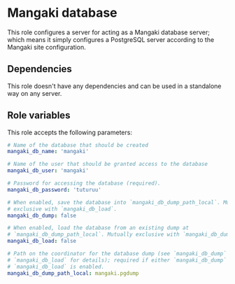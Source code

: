 # Mangaki database

This role configures a server for acting as a Mangaki database server; which
means it simply configures a PostgreSQL server according to the Mangaki site
configuration.

## Dependencies

This role doesn't have any dependencies and can be used in a standalone way on
any server.

## Role variables

This role accepts the following parameters:

```yaml
# Name of the database that should be created
mangaki_db_name: 'mangaki'

# Name of the user that should be granted access to the database
mangaki_db_user: 'mangaki'

# Password for accessing the database (required).
mangaki_db_password: 'tuturuu'

# When enabled, save the database into `mangaki_db_dump_path_local`. Mutually
# exclusive with `mangaki_db_load`.
mangaki_db_dump: false

# When enabled, load the database from an existing dump at
# `mangaki_db_dump_path_local`. Mutually exclusive with `mangaki_db_dump`.
mangaki_db_load: false

# Path on the coordinator for the database dump (see `mangaki_db_dump` and
# `mangaki_db_load` for details); required if either `mangaki_db_dump` or
# `mangaki_db_load` is enabled.
mangaki_db_dump_path_local: mangaki.pgdump
```
